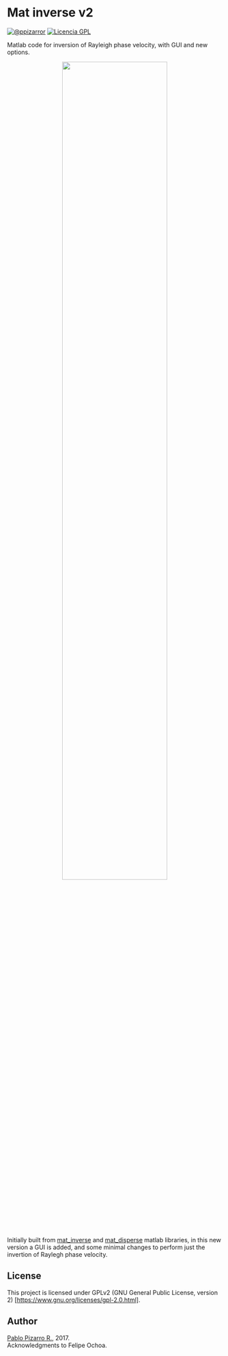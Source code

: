 # Mat inverse v2
[![@ppizarror](http://ppizarror.com/resources/images/author.svg)](http://ppizarror.com)
[![Licencia GPL](http://ppizarror.com/resources/images/licensegpl2.svg)](https://www.gnu.org/licenses/old-licenses/gpl-2.0.html)

Matlab code for inversion of Rayleigh phase velocity, with GUI and new options.

<p align="center">
<img src="http://ppizarror.com/mat_inverse_v2/images/screen.PNG" width="70%px">
</p>

Initially built from <a href="https://github.com/yiran06/mat_inverse">mat_inverse</a> and <a href="https://github.com/yiran06/mat_disperse">mat_disperse</a> matlab libraries, in this new version a GUI is added, and some minimal changes to perform just the invertion of Raylegh phase velocity.

## License
This project is licensed under GPLv2 (GNU General Public License, version 2) [https://www.gnu.org/licenses/gpl-2.0.html].

## Author
<a href="http://ppizarror.com">Pablo Pizarro R.</a>, 2017.<br>
Acknowledgments to Felipe Ochoa.